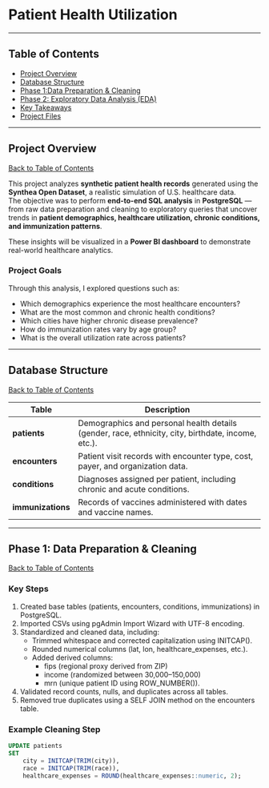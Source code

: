# Patient Health Utilization 
---

## Table of Contents
- [Project Overview](#project-overview)
- [Database Structure](#database-structure)
- [Phase 1:Data Preparation & Cleaning](#phase-1-data-preparation--cleaning)
- [Phase 2: Exploratory Data Analysis (EDA)](#phase-2-exploratory-data-analysis-eda)
- [Key Takeaways](##key-takeaways)
- [Project Files](##project-files)
---

## Project Overview 

[Back to Table of Contents](#table-of-contents)

This project analyzes **synthetic patient health records** generated using the **Synthea Open Dataset**, a realistic simulation of U.S. healthcare data.  
The objective was to perform **end-to-end SQL analysis** in **PostgreSQL** — from raw data preparation and cleaning to exploratory queries that uncover trends in **patient demographics, healthcare utilization, chronic conditions, and immunization patterns**.  

These insights will be visualized in a **Power BI dashboard** to demonstrate real-world healthcare analytics.  

### Project Goals  
Through this analysis, I explored questions such as:
- Which demographics experience the most healthcare encounters?
- What are the most common and chronic health conditions?
- Which cities have higher chronic disease prevalence?
- How do immunization rates vary by age group?
- What is the overall utilization rate across patients?

---

## Database Structure

[Back to Table of Contents](#table-of-contents)

| **Table**       | **Description**                                                                                           |
|------------------|-----------------------------------------------------------------------------------------------------------|
| **patients**     | Demographics and personal health details (gender, race, ethnicity, city, birthdate, income, etc.).        |
| **encounters**   | Patient visit records with encounter type, cost, payer, and organization data.                            |
| **conditions**   | Diagnoses assigned per patient, including chronic and acute conditions.                                   |
| **immunizations**| Records of vaccines administered with dates and vaccine names.                                            |

---
## Phase 1: Data Preparation & Cleaning

[Back to Table of Contents](#table-of-contents)

### Key Steps
1. Created base tables (patients, encounters, conditions, immunizations) in PostgreSQL.
2. Imported CSVs using pgAdmin Import Wizard with UTF-8 encoding.
3. Standardized and cleaned data, including:
    - Trimmed whitespace and corrected capitalization using INITCAP().
    - Rounded numerical columns (lat, lon, healthcare_expenses, etc.).
    - Added derived columns:
       - fips (regional proxy derived from ZIP)
       - income (randomized between 30,000–150,000)
       - mrn (unique patient ID using ROW_NUMBER()).
4. Validated record counts, nulls, and duplicates across all tables.
5. Removed true duplicates using a SELF JOIN method on the encounters table.

### Example Cleaning Step

```sql
UPDATE patients
SET 
    city = INITCAP(TRIM(city)),
    race = INITCAP(TRIM(race)),
    healthcare_expenses = ROUND(healthcare_expenses::numeric, 2);
